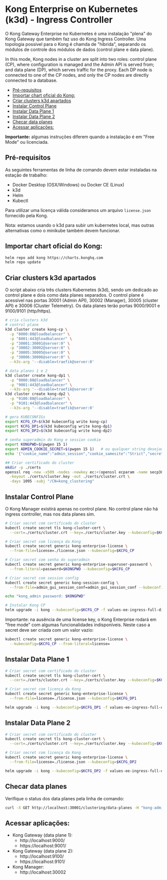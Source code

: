 # Kong Enterprise on Kubernetes (k3d) - Ingress Controller <!-- omit in toc -->

O Kong Gateway Enterprise no Kubernetes é uma instalação "plena" do Kong Gateway que também faz uso do Kong Ingress Controller. Uma topologia possível para o Kong é chamda de "híbrida", separando os módulos de controle dos módulos de dados (control plane e data plane).

In this mode, Kong nodes in a cluster are split into two roles: control plane (CP), where configuration is managed and the Admin API is served from; and data plane (DP), which serves traffic for the proxy. Each DP node is connected to one of the CP nodes, and only the CP nodes are directly connected to a database.

- [Pré-requisitos](#pré-requisitos)
- [Importar chart oficial do Kong:](#importar-chart-oficial-do-kong)
- [Criar clusters k3d apartados](#criar-clusters-k3d-apartados)
- [Instalar Control Plane](#instalar-control-plane)
- [Instalar Data Plane 1](#instalar-data-plane-1)
- [Instalar Data Plane 2](#instalar-data-plane-2)
- [Checar data planes](#checar-data-planes)
- [Acessar aplicações:](#acessar-aplicações)

**Importante:** algumas instruções diferem quando a instalação é em "Free Mode" ou licenciada.

## Pré-requisitos

As seguintes ferramentas de linha de comando devem estar instaladas na estação de trabalho:

- Docker Desktop (OSX/Windows) ou Docker CE (Linux)
- k3d
- Helm
- Kubectl

Para utilizar uma licença válida consideramos um arquivo `license.json` fornecido pela Kong.

Nota: estamos usando o k3d para subir um kubernetes local, mas outras alternativas como o minikube também devem funcionar. 

## Importar chart oficial do Kong:

```sh
helm repo add kong https://charts.konghq.com
helm repo update
```

## Criar clusters k3d apartados

O script abaixo cria três clusters Kubernetes (k3d), sendo um dedicado ao control plane e dois como data planes separados. O control plane é acessível nas portas 30001 (Admin API), 30002 (Manager), 30005 (cluster API) e 30006 (Cluster Telemetry). Os data planes terão portas 9000/9001 e 9100/9101 (http/https). 

```sh
# cria clusters k3d
# control plane
k3d cluster create kong-cp \
  -p "8000:80@loadbalancer" \
  -p "8001:443@loadbalancer" \
  -p "30001:30001@server:0" \
  -p "30002:30002@server:0" \
  -p "30005:30005@server:0" \
  -p "30006:30006@server:0" \
  --k3s-arg '--disable=traefik@server:0'

# data planes 1 e 2
k3d cluster create kong-dp1 \
  -p "9000:80@loadbalancer" \
  -p "9001:443@loadbalancer" \
  --k3s-arg '--disable=traefik@server:0'  
k3d cluster create kong-dp2 \
  -p "9100:80@loadbalancer" \
  -p "9101:443@loadbalancer" \
  --k3s-arg '--disable=traefik@server:0'

# gera KUBECONFIGs
export KCFG_CP=$(k3d kubeconfig write kong-cp)
export KCFG_DP1=$(k3d kubeconfig write kong-dp1)
export KCFG_DP2=$(k3d kubeconfig write kong-dp2)

# senha superadmin do Kong e session cookie
export KONGPWD=$(pwgen 15 1)
export ADMIN_COOKIE_SECRET=$(pwgen 15 1)   # ou qualquer string desejada
echo '{"cookie_name":"admin_session","cookie_samesite":"Strict","secret":"'$ADMIN_COOKIE_SECRET'","cookie_secure":false,"storage":"kong"}' > admin_gui_session_conf

## Criar certificado do cluster 
mkdir -p ./certs
openssl req -new -x509 -nodes -newkey ec:<(openssl ecparam -name secp384r1) \
  -keyout ./certs/cluster.key -out ./certs/cluster.crt \
  -days 1095 -subj "/CN=kong_clustering"

```

## Instalar Control Plane

O Kong Manager existirá apenas no control plane. No control plane não há ingress controller, mas nos data planes sim. 

```sh
# Criar secret com certificado do cluster
kubectl create secret tls kong-cluster-cert \
  --cert=./certs/cluster.crt --key=./certs/cluster.key --kubeconfig=$KCFG_CP

# Criar secret com licença da Kong
kubectl create secret generic kong-enterprise-license \
  --from-file=license=./license.json --kubeconfig=$KCFG_CP

# Criar secret com senha do superadmin
kubectl create secret generic kong-enterprise-superuser-password \
  --from-literal=password=$KONGPWD --kubeconfig=$KCFG_CP

# Criar secret com session config
kubectl create secret generic kong-session-config \
  --from-file=admin_gui_session_conf=admin_gui_session_conf --kubeconfig=$KCFG_CP

echo "kong_admin password: $KONGPWD"

# Instalar Kong CP
helm upgrade -i kong --kubeconfig=$KCFG_CP -f values-ee-ingress-full-dist-cp.yaml kong/kong

```

Importante: na ausência de uma license key, o Kong Enterprise rodará em "free mode" com algumas funcionalidades indisponíveis. Neste caso a secret deve ser criada com um valor vazio:

```sh
kubectl create secret generic kong-enterprise-license \
  --kubeconfig=$KCFG_CP --from-literal=license=
```

## Instalar Data Plane 1

```sh
# Criar secret com certificado do cluster
kubectl create secret tls kong-cluster-cert \
  --cert=./certs/cluster.crt --key=./certs/cluster.key --kubeconfig=$KCFG_DP1

# Criar secret com licença da Kong
kubectl create secret generic kong-enterprise-license \
  --from-file=license=./license.json --kubeconfig=$KCFG_DP1

helm upgrade -i kong --kubeconfig=$KCFG_DP1 -f values-ee-ingress-full-dist-dp.yaml kong/kong

```

## Instalar Data Plane 2

```sh
# Criar secret com certificado do cluster
kubectl create secret tls kong-cluster-cert \
  --cert=./certs/cluster.crt --key=./certs/cluster.key --kubeconfig=$KCFG_DP2

# Criar secret com licença da Kong
kubectl create secret generic kong-enterprise-license \
  --from-file=license=./license.json --kubeconfig=$KCFG_DP2

helm upgrade -i kong --kubeconfig=$KCFG_DP2 -f values-ee-ingress-full-dist-dp.yaml kong/kong

```

## Checar data planes

Verifique o status dos data planes pela linha de comando:

```sh
curl -X GET http://localhost:30001/clustering/data-planes -H "kong-admin-token: $KONGPWD" | jq
```

## Acessar aplicações:

* Kong Gateway (data plane 1):
  * http://localhost:9000/
  * https://localhost:9001/
* Kong Gateway (data plane 2):
  * http://localhost:9100/
  * https://localhost:9101/
* Kong Manager:
  * http://localhost:30002

